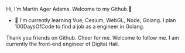 Hi, I’m Martin Ager Adams. Welcome to my Github.👋

- 🌱 I'm currently learning Vue, Cesium, WebGL, Node, Golang. I plan 100DaysOfCode to find a job as a engineer in Golang.

Thank you friends on Github. Cheer for me. Welcome to follow me. I am currently the front-end engineer of Digital Hail.
